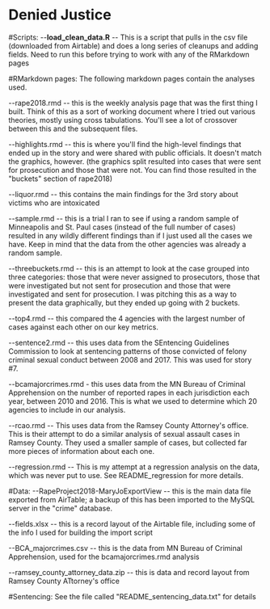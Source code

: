 # Denied Justice





#Scripts:
--<strong>load_clean_data.R</strong> --  This is a script that pulls in the csv file (downloaded from Airtable) and does a long series of cleanups and adding fields. Need to run this before trying to work with any of the RMarkdown pages

#RMarkdown pages:
The following markdown pages contain the analyses used.

--rape2018.rmd -- this is the weekly analysis page that was the first thing I built. Think of this as a sort of working document where I tried out various theories, mostly using cross tabulations. You'll see a lot of crossover between this and the subsequent files.

--highlights.rmd -- this is where you'll find the high-level findings that ended up in the story and were shared with public officials. It doesn't match the graphics, however. (the graphics split resulted into cases that were sent for prosecution and those that were not. You can find those resulted in the "buckets" section of rape2018)

--liquor.rmd -- this contains the main findings for the 3rd story about victims who are intoxicated

--sample.rmd -- this is a trial I ran to see if using a random sample of Minneapolis and St. Paul cases (instead of the full number of cases) resulted in any wildly different findings than if I just used all the cases we have. Keep in mind that the data from the other agencies was already a random sample.

--threebuckets.rmd -- this is an attempt to look at the case grouped into three categories: those that were never assigned to prosecutors, those that were investigated but not sent for prosecution and those that were investigated and sent for prosecution. I was pitching this as a way to present the data graphically, but they ended up going with 2 buckets. 

--top4.rmd  -- this compared the 4 agencies with the largest number of cases against each other on our key metrics.

--sentence2.rmd  -- this uses data from the SEntencing Guidelines Commission to look at sentencing patterns of those convicted of felony criminal sexual conduct between 2008 and 2017. This was used for story #7.

--bcamajorcrimes.rmd - this uses data from the MN Bureau of Criminal Apprehension on the number of reported rapes in each jurisdiction each year, between 2010 and 2016. This is what we used to determine which 20 agencies to include in our analysis.

--rcao.rmd  -- This uses data from the Ramsey County Attorney's office. This is their attempt to do a similar analysis of sexual assault cases in Ramsey County. They used a smaller sample of cases, but collected far more pieces of information about each one. 

--regression.rmd -- This is my attempt at a regression analysis on the data, which was never put to use. See README_regression for more details.

#Data:
--RapeProject2018-MaryJoExportView -- this is the main data file exported from AirTable; a backup of this has been imported to the MySQL server in the "crime" database.

--fields.xlsx -- this is a record layout of the Airtable file, including some of the info I used for building the import script

--BCA_majorcrimes.csv -- this is the data from MN Bureau of Criminal Apprehension, used for the bcamajorcrimes.rmd analysis

--ramsey_county_attorney_data.zip -- this is data and record layout from Ramsey County ATtorney's office


#Sentencing:
See the file called "README_sentencing_data.txt" for details




